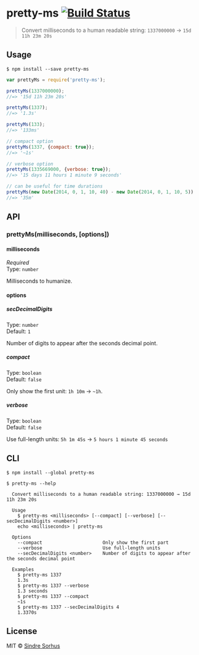 # pretty-ms [![Build Status](https://travis-ci.org/sindresorhus/pretty-ms.svg?branch=master)](https://travis-ci.org/sindresorhus/pretty-ms)

> Convert milliseconds to a human readable string: `1337000000` → `15d 11h 23m 20s`


## Usage

```
$ npm install --save pretty-ms
```

```js
var prettyMs = require('pretty-ms');

prettyMs(1337000000);
//=> '15d 11h 23m 20s'

prettyMs(1337);
//=> '1.3s'

prettyMs(133);
//=> '133ms'

// compact option
prettyMs(1337, {compact: true});
//=> '~1s'

// verbose option
prettyMs(1335669000, {verbose: true});
//=> '15 days 11 hours 1 minute 9 seconds'

// can be useful for time durations
prettyMs(new Date(2014, 0, 1, 10, 40) - new Date(2014, 0, 1, 10, 5))
//=> '35m'
```


## API

### prettyMs(milliseconds, [options])

#### milliseconds

*Required*  
Type: `number`

Milliseconds to humanize.

#### options

##### secDecimalDigits

Type: `number`  
Default: `1`

Number of digits to appear after the seconds decimal point.

##### compact

Type: `boolean`  
Default: `false`

Only show the first unit: `1h 10m` → `~1h`.

##### verbose

Type: `boolean`  
Default: `false`

Use full-length units: `5h 1m 45s` → `5 hours 1 minute 45 seconds`


## CLI

```
$ npm install --global pretty-ms
```

```
$ pretty-ms --help

  Convert milliseconds to a human readable string: 1337000000 → 15d 11h 23m 20s

  Usage
    $ pretty-ms <milliseconds> [--compact] [--verbose] [--secDecimalDigits <number>]
    echo <milliseconds> | pretty-ms

  Options
    --compact                      Only show the first part
    --verbose                      Use full-length units
    --secDecimalDigits <number>    Number of digits to appear after the seconds decimal point

  Examples
    $ pretty-ms 1337
    1.3s
    $ pretty-ms 1337 --verbose
    1.3 seconds
    $ pretty-ms 1337 --compact
    ~1s
    $ pretty-ms 1337 --secDecimalDigits 4
    1.3370s
```


## License

MIT © [Sindre Sorhus](http://sindresorhus.com)
